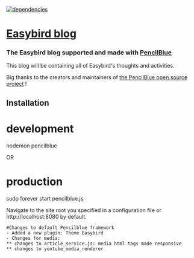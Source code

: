 [![dependencies](https://david-dm.org/pencilblue/pencilblue.png)](https://david-dm.org/pencilblue/pencilblue)

[Easybird blog](http://easybird.be/blog)
=====

### The Easybird blog supported and made with [PencilBlue](http://pencilblue.org)

This blog will be containing all of Easybird's thoughts and activities.

Big thanks to the creators and maintainers of [the PencilBlue open source project](https://github.com/pencilblue/pencilblue) !


Installation
-----

 # development
 nodemon pencilblue

 OR

 # production
 sudo forever start pencilblue.js
 
 Navigate to the site root you specified in a configuration file or http://localhost:8080 by default.
 
```
#Changes to default Pencilblue framework
- Added a new plugin: Theme Easybird
- Changes for media:
** changes to article_service.js: media html tags made responsive
** changes to youtube_media_renderer
